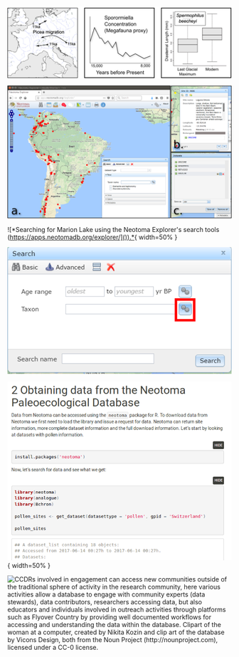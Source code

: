 ![Examples of Quaternary datasets, simplified and adapted from their original publications: (1) Species migration through time beginning 11,000 years before present (11ka), here, *Picea* (spruce) in Europe after the end of the last ice age [from Latalowa and van der Knaap, -@latalowa2006late]; (2) Megafaunal extinction interpreted from the decline in the fungal spore Sporormiella, present in the dung of large herbivores [after @gill2009pleistocene] and (3) change in mammal body size in the ground squirrel *Spermophilus beecheyi* [after @blois2008environmental].](figures/three_panel_rev.png)

![*The Neotoma Explorer is a web based data discovery tool, that allows a map based search for paleoecological sites using species names, site locations, site names, or other associated metadata (a). The tool provides the opportunity to examine individual sites (b) and to select a number of sites for download and later processing or study (c).*](figures/explorer.png)

![*Searching for Marion Lake using the Neotoma Explorer's search tools ([https://apps.neotomadb.org/explorer/]()).*](figures/Search_Site.png){ width=50% }

![The search tools provide the opportunity to search for a single taxon or for multiple taxa simultaneously.](figures/gear_box.png)

![Educational material presented on [Neotoma's GitHub Pages](https://neotomadb.github.io/workbooks/AgeModels.html) show the initial stages of constructing chronologies for paleoecological records.](figures/R_withgithub.png){ width=50% }

![CCDRs involved in engagement can access new communities outside of the traditional sphere of activity in the research community, here various activities allow a database to engage with community experts (data stewards), data contributors, researchers accessing data, but also educators and individuals involved in outreach activities through platforms such as Flyover Country by providing well documented workflows for accessing and understanding the data within the database.  Clipart of the woman at a computer, created by Nikita Kozin and clip art of the database by Vicons Design, both from the Noun Project (http://nounproject.com), licensed under a CC-0 license.](figures/engagement_image_rev.png)